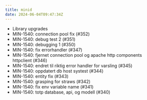 ```yaml
---
title: minid
date: 2024-06-04T09:47:34Z
---
```

- Library upgrades
- MIN-1540: connection pool fix (#352)
- MIN-1540: debug test 2 (#351)
- MIN-1540: debugging 1 (#350)
- MIN-1540: fix errorhandler (#347)
- MIN-1540: fjernet connection pool og apache http components httpclient (#346)
- MIN-1540: endret til riktig error handler for varsling (#345)
- MIN-1540: oppdatert db host systest (#344)
- MIN-1540: entity fix (#343)
- MIN-1540: grasping for straws (#342)
- MIN-1540: fix env variable name (#341)
- MIN-1540: totp database, api, og modell (#340)


